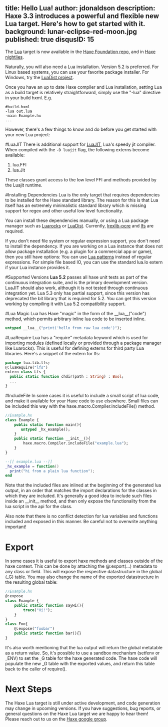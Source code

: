 title: Hello Lua!
author: jdonaldson
description: Haxe 3.3 introduces a powerful and flexible new Lua target.  Here's how to get started with it.
background: lunar-eclipse-red-moon.jpg
published: true
disqusID: 15
---

The [Lua](https://www.lua.org/) target is now available in the [Haxe Foundation repo](https://github.com/HaxeFoundation), and in [Haxe nightlies](http://hxbuilds.s3-website-us-east-1.amazonaws.com/builds/haxe/index.html).

Naturally, you will also need a Lua installation.  Version 5.2 is preferred.  For Linux based systems, you can use your favorite package installer.  For Windows, try the [LuaDist project](http://luadist.org/).

Once you have an up to date Haxe compiler and Lua installation, setting Lua as a build target is relatively straightforward, simply use the "-lua" directive in your build hxml.  E.g.

```hxml
#build.hxml
-lua out.lua
-main Example.hx
...
```

However, there's a few things to know and do before you get started with your new Lua project:

#LuaJIT
There is additional support for [LuaJIT](https://luajit.org/), Lua's speedy jit compiler.  When compiled with the <code>-D luajit</code> flag, the following externs become available:

1. lua.FFI
2. lua.Jit

These classes grant access to the low level FFI and methods provided by the Luajit runtime.

#Installing Dependencies
Lua is the only target that requires dependencies to be installed for the Haxe standard library.  The reason for this is that Lua itself has an extremely minimalistic standard library which is missing support for regex and other useful low level functionality.

You can install these dependencies manually, or using a Lua package manager such as [Luarocks](https://luarocks.org/) or [LuaDist](http://luadist.org/).  Currently,  [lrexlib-pcre](https://luarocks.org/modules/rrt/lrexlib-pcre) and [lfs](https://keplerproject.github.io/luafilesystem/manual.html) are required.  

If you don't need file system or regular expression support, you don't need to install the dependency.  If you are working on a Lua instance that does not allow package installation (e.g. a plugin for a commercial app or game), then you still have options:  You can use [Lua patterns](http://lua-users.org/wiki/PatternsTutorial) instead of regular expressions.  For simple file based IO, you can use the standard lua.Io extern if your Lua instance provides it.

#Supported Versions
<b>Lua 5.2</b> passes all haxe unit tests as part of the continuous integration suite, and is the primary development version.  LuaJIT should also work, although it is not tested through continuous integration yet.  Lua 5.3 only has partial support, since this version has deprecated the bit library that is required for 5.2.  You can get this version working by compiling it with Lua 5.2 compatibility support.  

#Lua Magic
Lua has Haxe "magic" in the form of the  \_\_lua\_\_("code") method, which permits arbitrary inline lua code to be inserted inline.

```haxe
untyped __lua__("print('hello from raw lua code')");
```
 
#LuaRequire
Lua has a "require" metadata keyword which is used for importing modules (defined locally or provided through a package manager like Luarocks).  This is useful for defining externs for third party Lua libraries.  Here's a snippet of the extern for lfs:

```haxe
package lua.lib.lfs;
@:luaRequire("lfs")
extern class Lfs {
  public static function chdir(path : String) : Bool;
  ...
}
```

#IncludeFile
In some cases it is useful to include a small script of lua code, and make it available for your Haxe code to use elsewhere.  Small files can be included this way with the haxe.macro.Compiler.includeFile() method.  

```haxe
//Example.hx
class Example {
    public static function main(){
       untyped _hx_example();
    }
    public static function __init__(){
        haxe.macro.Compiler.includeFile("example.lua");
    }
}
```

```lua
--[[ example.lua --]]
_hx_example = function()
  print("hi from a plain lua function");
end
```

Note that the included files are inlined at the beginning of the generated lua output, in an order that matches the import declarations for the classes in which they are included.  It's generally a good idea to include such files inside an &#95;&#95;init&#95;&#95; method, and then only expose the functionality from the lua script in the api for the class.

Also note that there is no conflict detection for lua variables and functions included and exposed in this manner.  Be careful not to overwrite anything important!

# Export

In some cases it is useful to export haxe methods and classes outside of the haxe context.  This can be done by attaching the @:export(...) metadata to any class or field.  This will expose the respective datastructure in the global (_G) table.  You may also change the name of the exported datastructure in the resulting global table:

```haxe
//Example.hx
@:expose
class Example {
    public static function sayHi(){
        trace("Hi!");
    }
}
class Foo{
    @:expose("foobar")
    public static function bar(){}
}
```

It's also worth mentioning that the lua output will return the global metatable as a return value.  So, it's possible to use a sandbox mechanism (setfenv or _ENV) to set the _G table for the haxe generated code.  The haxe code will populate the new _G table with the exported values, and return this table back to the caller of require().

# Next Steps
The Haxe Lua target is still under active development, and code generation may change in upcoming versions.  If you have suggestions, bug reports, or general questions on the Haxe Lua target we are happy to hear them!  Please reach out to us on the [Haxe google group](https://groups.google.com/forum/#!forum/haxelang).
